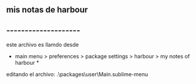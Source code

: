 ## mis notas de harbour
## --------------------

este archivo es llamdo desde 
  * main menu > preferences > package settings > harbour > my notes of harbour *

editando el archivo: .\packages\user\Main.sublime-menu